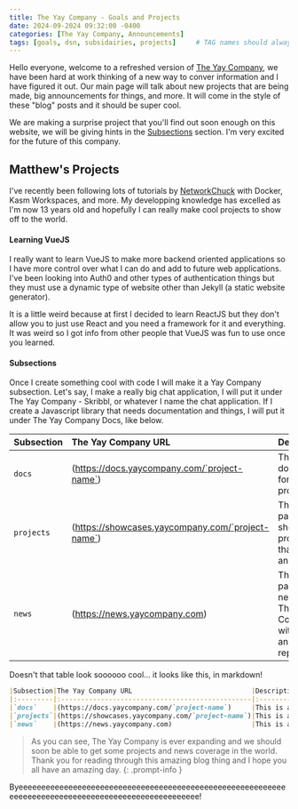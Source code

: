 ```yaml
---
title: The Yay Company - Goals and Projects
date: 2024-09-2024 09:32:00 -0400
categories: [The Yay Company, Announcements]
tags: [goals, dsn, subsidairies, projects]     # TAG names should always be lowercase
---
```


Hello everyone, welcome to a refreshed version of [The Yay Company](https://www.yaycompany.com/), we have been hard at work thinking of a new way to conver information and I have figured it out. Our main page will talk about new projects that are being made, big announcements for things, and more. It will come in the style of these "blog" posts and it should be super cool.

We are making a surprise project that you'll find out soon enough on this website, we will be giving hints in the [Subsections](#subsections) section. I'm very excited for the future of this company.

## Matthew's Projects

I've recently been following lots of tutorials by [NetworkChuck](https://www.youtube.com/@NetworkChuck) with Docker, Kasm Workspaces, and more. My developping knowledge has excelled as I'm now 13 years old and hopefully I can really make cool projects to show off to the world.

#### Learning VueJS

I really want to learn VueJS to make more backend oriented applications so I have more control over what I can do and add to future web applications. I've been looking into Auth0 and other types of authentication things but they must use a dynamic type of website other than Jekyll (a static website generator).

It is a little weird because at first I decided to learn ReactJS but they don't allow you to just use React and you need a framework for it and everything. It was weird so I got info from other people that VueJS was fun to use once you learned.

#### Subsections

Once I create something cool with code I will make it a Yay Company subsection. Let's say, I make a really big chat application, I will put it under The Yay Company - Skribbl, or whatever I name the chat application. If I create a Javascript library that needs documentation and things, I will put it under The Yay Company Docs, like below.

|Subsection|The Yay Company URL                              |Description                                                        |
|:---------|:------------------------------------------------|:------------------------------------------------------------------|
|`docs`    |(https://docs.yaycompany.com/`project-name`)     |This is a docs page for coding projects.                           |
|`projects`|(https://showcases.yaycompany.com/`project-name`)|This is a page for showcasing projects that are big and cool.      |
|`news`    |(https://news.yaycompany.com)                    |This is a page for news by The Yay Company with videos and reports!|

Doesn't that table look soooooo cool... it looks like this, in markdown!

```markdown
|Subsection|The Yay Company URL                              |Description                                                        |
|:---------|:------------------------------------------------|:------------------------------------------------------------------|
|`docs`    |(https://docs.yaycompany.com/`project-name`)     |This is a docs page for coding projects.                           |
|`projects`|(https://showcases.yaycompany.com/`project-name`)|This is a page for showcasing projects that are big and cool.      |
|`news`    |(https://news.yaycompany.com)                    |This is a page for news by The Yay Company with videos and reports!|
```

>As you can see, The Yay Company is ever expanding and we should soon be able to get some projects and news coverage in the world. Thank you for reading through this amazing blog thing and I hope you all have an amazing day.
{: .prompt-info }

Byeeeeeeeeeeeeeeeeeeeeeeeeeeeeeeeeeeeeeeeeeeeeeeeeeeeeeeeeeeeeeeeeeeeeeeeeeeeeeeeeeeeeeeeeeeeeeeeeeeeee!
